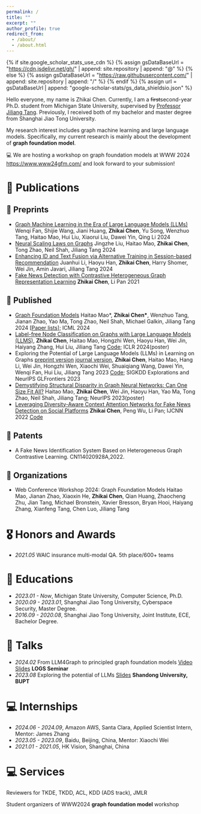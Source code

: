 ```yaml
---
permalink: /
title: ""
excerpt: ""
author_profile: true
redirect_from: 
  - /about/
  - /about.html
---
```


{% if site.google_scholar_stats_use_cdn %}
{% assign gsDataBaseUrl = "https://cdn.jsdelivr.net/gh/" | append: site.repository | append: "@" %}
{% else %}
{% assign gsDataBaseUrl = "https://raw.githubusercontent.com/" | append: site.repository | append: "/" %}
{% endif %}
{% assign url = gsDataBaseUrl | append: "google-scholar-stats/gs_data_shieldsio.json" %}

<span class='anchor' id='about-me'></span>

Hello everyone, my name is Zhikai Chen. Currently, I am a ~~first~~second-year Ph.D. student from Michigan State University, supervised by [Professor Jiliang Tang](https://www.cse.msu.edu/~tangjili/). Previously, I received both of my bachelor and master degree from Shanghai Jiao Tong University. 

My research interest includes graph machine learning and large language models. Specifically, my current research is mainly about the development of **graph foundation model**. 

💻 We are hosting a workshop on graph foundation models at WWW 2024 https://www.www24gfm.com/ and look forward to your submission!  

# 📝 Publications 

## 📝 Preprints
- [Graph Machine Learning in the Era of Large Language Models (LLMs)](https://arxiv.org/pdf/2404.14928) Wenqi Fan, Shijie Wang, Jiani Huang, **Zhikai Chen**, Yu Song, Wenzhuo Tang,
Haitao Mao, Hui Liu, Xiaorui Liu, Dawei Yin, Qing Li 2024
- [Neural Scaling Laws on Graphs](https://arxiv.org/abs/2402.02054) Jingzhe Liu, Haitao Mao, **Zhikai Chen**, Tong Zhao, Neil Shah, Jiliang Tang 2024
- [Enhancing ID and Text Fusion via Alternative Training in Session-based Recommendation](https://scholar.google.com/citations?view_op=view_citation&hl=zh-CN&user=6hUny38AAAAJ&citation_for_view=6hUny38AAAAJ:kNdYIx-mwKoC) Juanhui Li, Haoyu Han, **Zhikai Chen**, Harry Shomer, Wei Jin, Amin Javari, Jiliang Tang 2024
- [Fake News Detection with Contrastive Heterogeneous Graph Representation Learning](https://drive.google.com/file/d/1J3f8MlB5Rn0CgdzFnj1OT06z04iruozh/view?usp=sharing) **Zhikai Chen**, Li Pan 2021

## 📝 Published
- [Graph Foundation Models](https://arxiv.org/abs/2402.02216) Haitao Mao\*, **Zhikai Chen\***, Wenzhuo Tang, Jianan Zhao, Yao Ma, Tong Zhao, Neil Shah, Michael Galkin, Jiliang Tang 2024 [[Paper lists](https://github.com/CurryTang/Towards-Graph-Foundation-Models-New-perspective-)]; ICML 2024
- [Label-free Node Classification on Graphs with Large Language Models (LLMS)](https://arxiv.org/abs/2310.04668), **Zhikai Chen**, Haitao Mao, Hongzhi Wen, Haoyu Han, Wei Jin, Haiyang Zhang, Hui Liu, Jiliang Tang [Code](https://github.com/CurryTang/LLMGNN); ICLR 2024(poster)
- Exploring the Potential of Large Language Models (LLMs) in Learning on Graphs
[preprint version](https://arxiv.org/abs/2307.03393v3) [journal version](https://arxiv.org/abs/2307.03393), **Zhikai Chen**, Haitao Mao, Hang Li, Wei Jin, Hongzhi Wen, Xiaochi Wei, Shuaiqiang Wang, Dawei Yin, Wenqi Fan, Hui Liu, Jiliang Tang 2023 [Code](https://github.com/CurryTang/Graph-LLM); SIGKDD Explorations and NeurIPS GLFrontiers 2023
- [Demystifying Structural Disparity in Graph Neural Networks: Can One Size Fit All?](https://arxiv.org/abs/2306.01323) Haitao Mao, **Zhikai Chen**, Wei Jin, Haoyu Han, Yao Ma, Tong Zhao, Neil Shah, Jiliang Tang; NeurIPS 2023(poster)
- [Leveraging Diversity-Aware Context Attention Networks for Fake News Detection on Social Platforms](https://ieeexplore.ieee.org/abstract/document/9892488/) **Zhikai Chen**, Peng Wu, Li Pan; IJCNN 2022 [Code](https://github.com/CurryTang/fake_news_detection)

## 📝 Patents
- A Fake News Identification System Based on Heterogeneous Graph Contrastive Learning. CN114020928A,2022.

## 📝 Organizations
- Web Conference Workshop 2024: Graph Foundation Models Haitao Mao, Jianan Zhao, Xiaoxin He, **Zhikai Chen**, Qian Huang, Zhaocheng Zhu, Jian Tang, Michael Bronstein, Xavier Bresson, Bryan Hooi, Haiyang Zhang, Xianfeng Tang, Chen Luo, Jiliang Tang

  
# 🎖 Honors and Awards
- *2021.05* WAIC insurance multi-modal QA. 5th place/600+ teams

# 📖 Educations
- *2023.01 - Now*, Michigan State University, Computer Science, Ph.D.
- *2020.09 - 2023.01*, Shanghai Jiao Tong University, Cyberspace Security, Master Degree.
- *2016.09 - 2020.08*, Shanghai Jiao Tong University, Joint Institute, ECE, Bachelor Degree. 

# 📖 Talks

- *2024.02* From LLM4Graph to principled graph foundation models [Video](https://www.bilibili.com/video/BV1rt421b7S1) [Slides](https://drive.google.com/file/d/1iqb4ZB5DO4g9oNx2LdQjS_mcnGMJkaYs/view?usp=sharing)   **LOGS Seminar**
- *2023.08* Exploring the potential of LLMs [Slides](https://docs.google.com/presentation/d/1nGN_BuzJq0RPw6yi7QT4oPh8eE_z6fIc) **Shandong University, BUPT**

# 💻 Internships
- *2024.06 - 2024.09*, Amazon AWS, Santa Clara, Applied Scientist Intern, Mentor: James Zhang
- *2023.05 - 2023.09*, Baidu, Beijing, China, Mentor: Xiaochi Wei
- *2021.01 - 2021.05*, HK Vision, Shanghai, China 

# 💻 Services
Reviewers for TKDE, TKDD, ACL, KDD (ADS track), JMLR 

Student organizers of WWW2024 **graph foundation model** workshop
